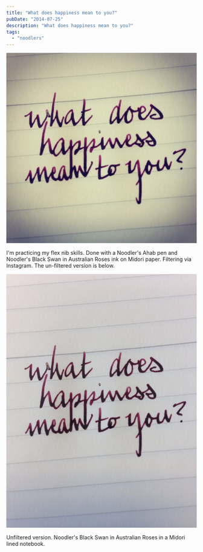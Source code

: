 ```yaml
---
title: "What does happiness mean to you?"
pubDate: "2014-07-25"
description: "What does happiness mean to you?"
tags:
  - "noodlers"
---
```


![What does happiness mean to you?](happiness1.jpg)

I'm practicing my flex nib skills. Done with a Noodler's Ahab pen and Noodler's Black Swan in Australian Roses ink on Midori paper. Filtering via Instagram. The un-filtered version is below.

![Unfiltered version. Noodler's Black Swan in Australian Roses in a Midori lined notebook.](happiness2.jpg)

Unfiltered version. Noodler's Black Swan in Australian Roses in a Midori lined notebook.
